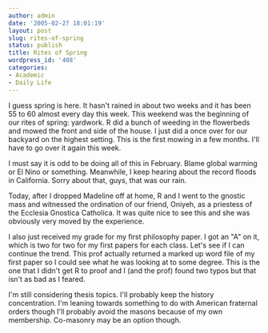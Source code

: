 ```yaml
---
author: admin
date: '2005-02-27 18:01:19'
layout: post
slug: rites-of-spring
status: publish
title: Rites of Spring
wordpress_id: '408'
categories:
- Academic
- Daily Life
---
```


I guess spring is here. It hasn't rained in about two weeks and it has
been 55 to 60 almost every day this week. This weekend was the beginning
of our rites of spring: yardwork. R did a bunch of weeding in the
flowerbeds and mowed the front and side of the house. I just did a once
over for our backyard on the highest setting. This is the first mowing
in a few months. I'll have to go over it again this week.

I must say it is odd to be doing all of this in February. Blame global
warming or El Nino or something. Meanwhile, I keep hearing about the
record floods in California. Sorry about that, guys, that was our rain.

Today, after I dropped Madeline off at home, R and I went to the gnostic
mass and witnessed the ordination of our friend, Oniyeh, as a priestess
of the Ecclesia Gnostica Catholica. It was quite nice to see this and
she was obviously very moved by the experience.

I also just received my grade for my first philosophy paper. I got an
"A" on it, which is two for two for my first papers for each class.
Let's see if I can continue the trend. This prof actually returned a
marked up word file of my first paper so I could see what he was looking
at to some degree. This is the one that I didn't get R to proof and I
(and the prof) found two typos but that isn't as bad as I feared.

I'm still considering thesis topics. I'll probably keep the history
concentration. I'm leaning towards something to do with American
fraternal orders though I'll probably avoid the masons because of my own
membership. Co-masonry may be an option though.
